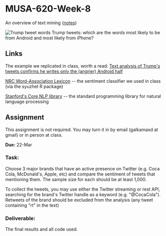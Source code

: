 # MUSA-620-Week-8

An overview of text mining ([notes](https://github.com/MUSA-620-Fall-2017/MUSA-620-Week-8/blob/master/week-8-text-mining.pptx))

![Trump tweet words](http://metrocosm.com/trump-tweet-words.png "Trump tweet words")
Trump tweets: which are the words most likely to be from Android and most likely from iPhone?

## Links

The example we replicated in class, worth a read: [Text analysis of Trump's tweets confirms he writes only the (angrier) Android half](http://varianceexplained.org/r/trump-tweets/)

[NRC Word-Association Lexicon](http://saifmohammad.com/WebPages/NRC-Emotion-Lexicon.htm) -- the sentiment classifier we used in class (via the syuzhet R package)

[Stanford's Core NLP library](http://stanfordnlp.github.io/CoreNLP/) -- the standard programming library for natural language processing

## Assignment

This assignment is not required. You may turn it in by email (galkamaxd at gmail) or in person at class.

**Due:** 22-Mar


### Task:

Choose 3 major brands that have an active presence on Twitter (e.g. Coca Cola, McDonald's, Apple, etc) and compare the sentiment of tweets that mentioning them. The sample size for each should be at least 1,000.

To collect the tweets, you may use either the Twitter streaming or rest API, searching for the brand's Twitter handle as a keyword (e.g. "@CocaCola"). Retweets of the brand should be excluded from the analysis (any tweet containing "rt" in the text)


### Deliverable:

The final results and all code used.

